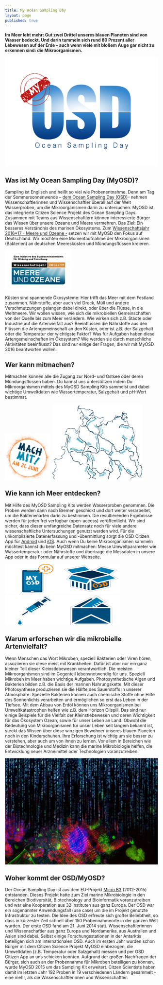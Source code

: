 ```yaml
---
title: My Ocean Sampling Day
layout: page
published: true
---
```






**Im Meer lebt mehr: Gut zwei Drittel unseres blauen Planeten sind von Wasser bedeckt. Und darin tummeln sich rund 80 Prozent aller Lebewesen auf der Erde – auch wenn viele mit bloßem Auge gar nicht zu erkennen sind: die Mikroorganismen.**

<img src="/assets/images/MyOSD-logo_transp_Hintergrund.png" width="520" height="360" />

## Was ist My Ocean Sampling Day (MyOSD)? 
Sampling ist Englisch und heißt so viel wie Probenentnahme. Denn am Tag der Sommersonnenwende – [dem Ocean Sampling Day (OSD)](https://www.microb3.eu/osd)– nehmen Wissenschaftlerinnen und Wissenschaftler überall auf der Welt Wasserproben, um die Mikroorganismen darin zu untersuchen. MyOSD ist das integrierte Citizen Science Projekt des Ocean Sampling Days. Zusammen mit Teams aus Wissenschaftlern können interessierte Bürger das Wissen über unsere Ozeane und Meere vermehren. 
Das Ziel: Ein besseres Verständnis des marinen Ökosystems. 
Zum [Wissenschaftsjahr 2016*17 - Meere und Ozeane -](https://www.wissenschaftsjahr.de/) setzen wir mit MyOSD den Fokus auf Deutschland. Wir möchten eine Momentaufnahme der Mikroorganismen (Bakterien) an deutschen Meeresküsten und Mündungsflüssen kreieren.

<img src="/assets/images/WJ2016_BMBF_4C.png" width="220" height="130" />


Küsten sind spannende Ökosysteme: Hier trifft das Meer mit dem Festland zusammen. Nährstoffe, aber auch viel Dreck, Müll und andere Verschmutzungen gelangen dabei direkt, oder über die Flüsse, in die Weltmeere. 
Wir wollen wissen, wie sich die mikrobiellen Gemeinschaften von der Quelle bis zum Meer verändern. Wie wirken sich z.B. Städte oder Industrie auf die Artenvielfalt aus? Beeinflussen die Nährstoffe aus den Flüssen die Artengemeinschaft an den Küsten, oder ist z.B. der Salzgehalt oder die Temperatur der wichtigste Faktor? Was für Aufgaben haben diese Artengemeinschaften im Ökosystem? Wie werden sie durch menschliche Aktivitäten beeinflusst? Das sind nur einige der Fragen, die wir mit MyOSD 2016 beantworten wollen.

## Wer kann mitmachen? 
Mitmachen können alle die Zugang zur Nord- und Ostsee oder deren Mündungsflüssen haben. Du kannst uns unterstützen indem Du Mikroorganismen mittels des MyOSD Sampling Kits sammelst und dabei wichtige Umweltdaten wie Wassertemperatur, Salzgehalt und pH-Wert bestimmst. 

<div class="block">
    <img src="/assets/images/WJ16_OSD_Stoerer.gif" width="150" height="150" alt="Mach mit" />
    <img src="/assets/images/WJ16_OSD_Karte_weiss.gif" width="300" height="250" />
</div>



## Wie kann ich Meer entdecken?
Mit Hilfe des MyOSD Sampling Kits werden Wasserproben genommen. Die Proben werden dann nach Bremen geschickt und dort weiter verarbeitet, um die Bakterienarten darin zu bestimmen. Die resultierenden Ergebnisse werden für jeden frei verfügbar (open-access) veröffentlicht. Wir sind sicher, dass dieser umfangreiche Datensatz noch für viele andere wissenschaftliche Untersuchungen genutzt werden wird. 
Für die unkomplizierte Datenerfassung und -übermittlung sorgt die OSD Citizen App für [Android](https://play.google.com/store/apps/details?id=com.iw.esa&hl=de) und [iOS](https://itunes.apple.com/us/app/osd-citizen/id834353532?mt=8). 
Auch wenn Du keine Mikroorganismen sammeln möchtest kannst du beim MyOSD mitmachen: Messe Umweltparameter wie Wassertemperatur oder Nährstoffe und übertrage die Messdaten in unsere App oder in das Formular auf unserer Webseite.


<div class="block">
<img src="/assets/images/handy.svg" width="190" height="100" /><img src="/assets/images/box.svg" width="190" height="100" /><img src="/assets/images/spritze.svg" width="190" height="100" /><img src="/assets/images/brief.svg" width="190" height="100" />
</div>

## Warum erforschen wir die mikrobielle Artenvielfalt?
Wenn Menschen das Wort Mikroben, speziell Bakterien oder Viren hören, assoziieren sie diese meist mit Krankheiten. Dafür ist aber nur ein ganz kleiner Teil dieser Kleinstlebewesen verantwortlich. Die meisten Mikroorganismen sind im Gegenteil lebensnotwendig für uns. Speziell Mikroben im Meer haben wichtige Aufgaben. Photosynthetische Algen und Bakterien bilden z.B. die Basis der marinen Nahrungskette. Mit dieser Photosynthese produzieren sie die Hälfte des Sauerstoffs in unserer Atmosphäre. Spezielle Bakterien können auch chemische Stoffe ohne Hilfe des Sonnenlichts verarbeiten und ermöglichen so erst das Leben in der Tiefsee. Mit dem Abbau von Erdöl können uns Mikroorganismen bei Umweltkatastrophen helfen wie z.B. dem Horizon Oilspill. Das sind nur einige Beispiele für die Vielfalt der Kleinstlebewesen und deren Wichtigkeit für das Ökosystem Ozean, sowie für unser Leben an Land.
Obwohl die Bedeutung von Mikroorganismen für unser Leben seit langem bekannt ist, steckt das Wissen über diese winzigen Bewohner unseres blauen Planeten noch in den Kinderschuhen. Ihre Erforschung ist wichtig um sie besser zu verstehen, aber auch um von ihnen zu lernen. Vor allem in Bereichen wie der Biotechnologie und Medizin kann die marine Mikrobiologie helfen, die Entwicklung neuer Arzneimittel oder Technologien voranzutreiben.

<img src="/assets/images/Bacteria_Matrix.png" width="620" height="350" alt="Bakterien und ihre DNA" />

## Woher kommt der OSD/MyOSD?
Der Ocean Sampling Day ist aus dem EU-Projekt [Micro B3](https://www.microb3.eu/) (2012-2015) entstanden. Dieses Projekt hatte zum Ziel marine Mikrobiologie in den Bereichen Biodiversität, Biotechnology und Bioinformatik voranzutreiben und war eine Kooperation aus 32 Instituten aus ganz Europa. Der OSD war ein sogenannter Anwendungsfall (use case) um die im Projekt genutzte Infrastruktur zu testen. Die Idee des OSD erfreute sich großer Beliebtheit, so dass in kürzester Zeit schnell über 150 Probennahmeorte in der ganzen Welt wurden. Der erste OSD fand am 21. Juni 2014 statt. Wissenschaftlerinnen und Wissenschaftler aus ganz Europa und Nordamerika, aus Australien und Asien sind dabei. Selbst einige Forschungsstationen in der Antarktis beteiligen sich am internationalen OSD. Auch im ersten Jahr wurden schon Bürger mit dem Citizen Science Projekt MyOSD einbezogen, die Umweltdaten (z.B. Temperatur oder Salzgehalt) messen und per OSD Citizen App an uns schicken konnten. Aufgrund der großen Nachfragen der Bürger, sich auch an der Probennahme für Mikroben beteiligen zu können, wurde MyOSD 2015 um das Sampling Kit erweitert. Citzen Scientists haben damit im letzten Jahr 192 Proben in 19 verschiedenen Ländern gesammelt - eine mehr, als die Wissenschaftlerinnen und Wissenschaftler.
